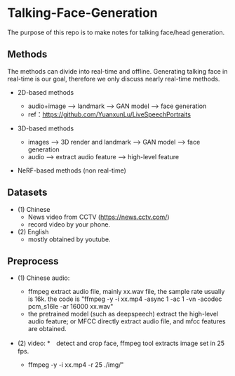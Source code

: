 # Talking-Face-Generation
  The purpose of this repo is to make notes for talking face/head generation.

## Methods
  The methods can divide into real-time and offline. Generating talking face in real-time is our goal, therefore we only discuss nearly real-time methods.
* 2D-based methods
   * audio+image --> landmark --> GAN model --> face generation
   * ref：https://github.com/YuanxunLu/LiveSpeechPortraits
   
* 3D-based methods
    * images --> 3D render and landmark --> GAN model --> face generation
    * audio --> extract audio feature --> high-level feature
    
* NeRF-based methods (non real-time)

## Datasets
  * (1) Chinese
     * News video from CCTV (https://news.cctv.com/)
     * record video by your phone.
  * (2) English
     * mostly obtained by youtube.
     
## Preprocess
  * (1) Chinese audio: 
    * ffmpeg extract audio file, mainly xx.wav file, the sample rate usually is 16k. the code is "ffmpeg -y -i xx.mp4 -async 1 -ac 1 -vn -acodec pcm_s16le -ar 16000 xx.wav"
    * the pretrained model (such as deepspeech) extract the high-level audio feature; or MFCC directly extract audio file, and mfcc features are obtained.
    
  * (2) video: 
    *　detect and crop face, ffmpeg tool extracts image set in 25 fps.
    * ffmpeg -y -i xx.mp4 -r 25 ./img/"
## 
